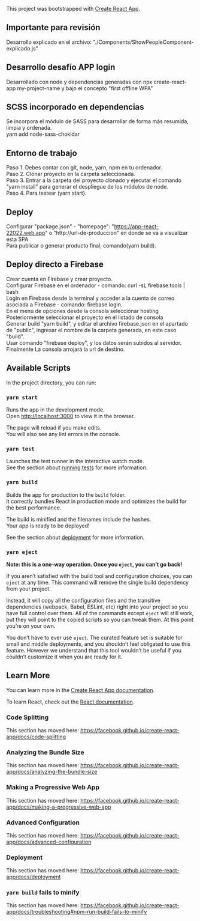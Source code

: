This project was bootstrapped with [Create React App](https://github.com/facebook/create-react-app).


## Importante para revisión
Desarrollo explicado en el archivo: "./Components/ShowPeopleComponent-explicado.js"

## Desarrollo desafío APP login 
Desarrollado con node y dependencias generadas con npx create-react-app my-project-name y bajo el concepto "first offline WPA"

## SCSS incorporado en dependencias
Se incorpora el módulo de SASS para desarrollar de forma más resumida, limpia y ordenada.
<br/>
yarn add node-sass-chokidar

## Entorno de trabajo
Paso 1. Debes contar con git, node, yarn, npm en tu ordenador.<br/>
Paso 2. Clonar proyecto en la carpeta seleccionada.<br/>
Paso 3. Entrar a la carpeta del proyecto clonado y ejecutar el comando "yarn install" para generar el despliegue de los módulos de node.<br/>
Paso 4. Para testear (yarn start). <br/>


## Deploy
Configurar "package.json" - "homepage": "https://app-react-22022.web.app" o "http://url-de-produccion" en donde se va a visualizar esta SPA<br/>
Para publicar o generar producto final, comando(yarn build).

## Deploy directo a Firebase

Crear cuenta en Firebase y crear proyecto.<br/>
Configurar Firebase en el ordenador - comando: curl -sL firebase.tools | bash<br/>
Login en Firebase desde la terminal y acceder a la cuenta de correo asociada a Firebase - comando: firebase login.<br/>
En el menú de opciones desde la consola seleccionar hosting<br/>
Posteriormente seleccionar el proyecto en el listado de consola<br/>
Generar build "yarn build", y editar el archivo firebase.json en el apartado de "public", ingresar el nombre de la carpeta generada, en este caso "build".<br/>
Usar comando "firebase deploy", y los datos serán subidos al servidor.<br/> Finalmente La consola arrojará la url de destino.





## Available Scripts

In the project directory, you can run: 

### `yarn start`

Runs the app in the development mode.<br />
Open [http://localhost:3000](http://localhost:3000) to view it in the browser.

The page will reload if you make edits.<br />
You will also see any lint errors in the console.

### `yarn test`

Launches the test runner in the interactive watch mode.<br />
See the section about [running tests](https://facebook.github.io/create-react-app/docs/running-tests) for more information.

### `yarn build`

Builds the app for production to the `build` folder.<br />
It correctly bundles React in production mode and optimizes the build for the best performance.

The build is minified and the filenames include the hashes.<br />
Your app is ready to be deployed!

See the section about [deployment](https://facebook.github.io/create-react-app/docs/deployment) for more information.

### `yarn eject`

**Note: this is a one-way operation. Once you `eject`, you can’t go back!**

If you aren’t satisfied with the build tool and configuration choices, you can `eject` at any time. This command will remove the single build dependency from your project.

Instead, it will copy all the configuration files and the transitive dependencies (webpack, Babel, ESLint, etc) right into your project so you have full control over them. All of the commands except `eject` will still work, but they will point to the copied scripts so you can tweak them. At this point you’re on your own.

You don’t have to ever use `eject`. The curated feature set is suitable for small and middle deployments, and you shouldn’t feel obligated to use this feature. However we understand that this tool wouldn’t be useful if you couldn’t customize it when you are ready for it.

## Learn More

You can learn more in the [Create React App documentation](https://facebook.github.io/create-react-app/docs/getting-started).

To learn React, check out the [React documentation](https://reactjs.org/).

### Code Splitting

This section has moved here: https://facebook.github.io/create-react-app/docs/code-splitting

### Analyzing the Bundle Size

This section has moved here: https://facebook.github.io/create-react-app/docs/analyzing-the-bundle-size

### Making a Progressive Web App

This section has moved here: https://facebook.github.io/create-react-app/docs/making-a-progressive-web-app

### Advanced Configuration

This section has moved here: https://facebook.github.io/create-react-app/docs/advanced-configuration

### Deployment

This section has moved here: https://facebook.github.io/create-react-app/docs/deployment

### `yarn build` fails to minify

This section has moved here: https://facebook.github.io/create-react-app/docs/troubleshooting#npm-run-build-fails-to-minify

